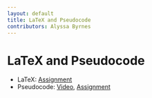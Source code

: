 ```yaml
---
layout: default
title: LaTeX and Pseudocode
contributors: Alyssa Byrnes
---
```


# LaTeX and Pseudocode

* LaTeX: [Assignment](https://www.gradescope.com/)
* Pseudocode: [Video](), [Assignment](https://www.gradescope.com/)

